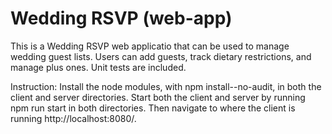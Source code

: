 # Wedding RSVP (web-app)

This is a Wedding RSVP web applicatio that can be used to manage wedding guest lists. Users can add guests, track dietary restrictions, and manage plus
ones. Unit tests are included.

Instruction: Install the node modules, with npm install--no-audit, in both the client and server directories. Start both the client and server by running npm run start in both directories. Then navigate to where the client is running http://localhost:8080/. 
